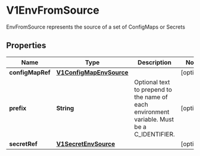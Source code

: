 

# V1EnvFromSource

EnvFromSource represents the source of a set of ConfigMaps or Secrets

## Properties

| Name | Type | Description | Notes |
|------------ | ------------- | ------------- | -------------|
|**configMapRef** | [**V1ConfigMapEnvSource**](V1ConfigMapEnvSource.md) |  |  [optional] |
|**prefix** | **String** | Optional text to prepend to the name of each environment variable. Must be a C_IDENTIFIER. |  [optional] |
|**secretRef** | [**V1SecretEnvSource**](V1SecretEnvSource.md) |  |  [optional] |



